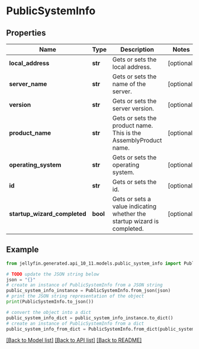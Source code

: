 # PublicSystemInfo


## Properties

Name | Type | Description | Notes
------------ | ------------- | ------------- | -------------
**local_address** | **str** | Gets or sets the local address. | [optional] 
**server_name** | **str** | Gets or sets the name of the server. | [optional] 
**version** | **str** | Gets or sets the server version. | [optional] 
**product_name** | **str** | Gets or sets the product name. This is the AssemblyProduct name. | [optional] 
**operating_system** | **str** | Gets or sets the operating system. | [optional] 
**id** | **str** | Gets or sets the id. | [optional] 
**startup_wizard_completed** | **bool** | Gets or sets a value indicating whether the startup wizard is completed. | [optional] 

## Example

```python
from jellyfin.generated.api_10_11.models.public_system_info import PublicSystemInfo

# TODO update the JSON string below
json = "{}"
# create an instance of PublicSystemInfo from a JSON string
public_system_info_instance = PublicSystemInfo.from_json(json)
# print the JSON string representation of the object
print(PublicSystemInfo.to_json())

# convert the object into a dict
public_system_info_dict = public_system_info_instance.to_dict()
# create an instance of PublicSystemInfo from a dict
public_system_info_from_dict = PublicSystemInfo.from_dict(public_system_info_dict)
```
[[Back to Model list]](../README.md#documentation-for-models) [[Back to API list]](../README.md#documentation-for-api-endpoints) [[Back to README]](../README.md)


